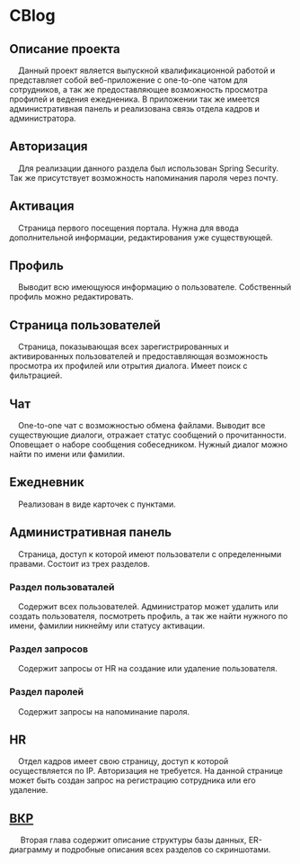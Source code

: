 # CBlog

## Описание проекта

  &nbsp;&nbsp;&nbsp;&nbsp;Данный проект является выпускной квалификационной работой и представляет собой веб-приложение с one-to-one чатом для сотрудников, а так же предоставляющее возможность просмотра профилей и ведения ежедненика. В приложении так же имеется административная панель и реализована связь отдела кадров и администратора.

## Авторизация

  &nbsp;&nbsp;&nbsp;&nbsp;Для реализации данного раздела был использован Spring Security. Так же присутствует возможность напоминания пароля через почту.
  
## Активация

  &nbsp;&nbsp;&nbsp;&nbsp;Страница первого посещения портала. Нужна для ввода дополнительной информации, редактирования уже существующей.

## Профиль

  &nbsp;&nbsp;&nbsp;&nbsp;Выводит всю имеющуюся информацию о пользователе. Собственный профиль можно редактировать.

## Страница пользователей

  &nbsp;&nbsp;&nbsp;&nbsp;Страница, показывающая всех зарегистрированных и активированных пользователей и предоставляющая возможность просмотра их профилей или отрытия диалога. Имеет поиск с фильтрацией.

## Чат

  &nbsp;&nbsp;&nbsp;&nbsp;One-to-one чат с возможностью обмена файлами. Выводит все существующие диалоги, отражает статус сообщений о прочитанности. Оповещает о наборе сообщения собеседником. Нужный диалог можно найти по имени или фамилии.

## Ежедневник

  &nbsp;&nbsp;&nbsp;&nbsp;Реализован в виде карточек с пунктами.

## Административная панель

  &nbsp;&nbsp;&nbsp;&nbsp;Страница, доступ к которой имеют пользователи с определенными правами. Состоит из трех разделов.

### Раздел пользоваталей

  &nbsp;&nbsp;&nbsp;&nbsp;Содержит всех пользователей. Администратор может удалить или создать пользователя, посмотреть профиль, а так же найти нужного по имени, фамилии никнейму или статусу активации.

### Раздел запросов

  &nbsp;&nbsp;&nbsp;&nbsp;Содержит запросы от HR на создание или удаление пользователя.

### Раздел паролей

  &nbsp;&nbsp;&nbsp;&nbsp;Содержит запросы на напоминание пароля.

## HR

  &nbsp;&nbsp;&nbsp;&nbsp;Отдел кадров имеет свою страницу, доступ к которой осуществляется по IP. Авторизация не требуется. На данной странице может быть создан запрос на регистрацию сотрудника или его удаление.

 ## [ВКР](./ВКР_КоренкоПМ15.pdf)

 &nbsp;&nbsp;&nbsp;&nbsp; Вторая глава содержит описание структуры базы данных, ER-диаграмму и подробные описания всех разделов со скриншотами.
